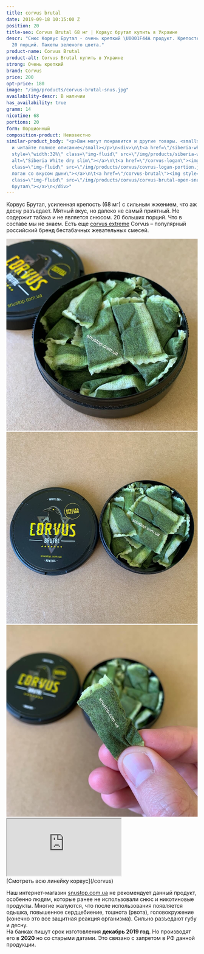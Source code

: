 ```yaml
---
title: corvus brutal
date: 2019-09-18 10:15:00 Z
position: 20
title-seo: Corvus Brutal 68 мг | Корвус брутал купить в Украине
descr: "Снюс Корвус Брутал - очень крепкий \U0001F44A продукт. Крепость 68 мг никотина,
  20 порций. Пакеты зеленого цвета."
product-name: Corvus Brutal
product-alt: Corvus Brutal купить в Украине
strong: Очень крепкий
brand: Corvus
price: 200
opt-price: 180
image: "/img/products/corvus-brutal-snus.jpg"
availability-descr: В наличии
has_availability: true
gramm: 14
nicotine: 68
portions: 20
form: Порционный
composition-product: Неизвестно
similar-product_body: "<p>Вам могут понравится и другие товары. <small>Жмите на картинки
  и читайте полное описание</small></p>\n<div>\n\t<a href=\"/siberia-white-dry-slim\"><img
  style=\"width:32%\" class=\"img-fluid\" src=\"/img/products/siberia-white-dry-slim/siberia-open-and-cryo.jpg\"
  alt=\"Siberia White dry slim\"></a>\n\t<a href=\"/corvus-logan\"><img style=\"width:32%\"
  class=\"img-fluid\" src=\"/img/products/corvus/covrus-logan-portion.jpg\" alt=\"Корвус
  логан со вкусом дыни\"></a>\n\t<a href=\"/corvus-brutal\"><img style=\"width:32%\"
  class=\"img-fluid\" src=\"/img/products/corvus/corvus-brutal-open-snus.jpg\" alt=\"Корвус
  брутал\"></a>\n</div>"
---
```


Корвус Брутал, усиленная крепость (68 мг) с сильным жжением, что аж десну разъедает. Мятный вкус, но далеко не самый приятный. Не содержит табака и не является снюсом. 20 больших порций.  Что в составе мы не знаем. Есть еще [corvus extreme](/snus-corvus-extreme)
Corvus – популярный российский бренд бестабачных жевательных смесей. 

<div class="popup-gallery d-flex mb-2">
	<a class="mr-2" href="/img/products/corvus/corvus-brutal-open-snus.jpg" title="Корвус брутал 66 мг никотина"><img class="img-fluid" src="img/products/corvus/corvus-brutal-open-snus.jpg" alt="Корвус брутал 66 мг никотина"></a>
	<a class="mr-2" href="/img/products/corvus/corvus-brutal-open-2.jpg" title="Корвус брутал ±20 порций"><img class="img-fluid" src="img/products/corvus/corvus-brutal-open-2.jpg" alt="Corvus Brutal Snus открытый"></a>
	<a href="/img/products/corvus/corvus-brutal-portion.jpg" title="Порции часто рвутся"><img class="img-fluid" src="/img/products/corvus/corvus-brutal-portion.jpg" alt="Корвус brutal зеленая порция"></a>
</div>

<div class="embed-responsive embed-responsive-16by9 mb-3">
  <iframe class="embed-responsive-item" src="https://www.youtube.com/embed/H2ZZ5xnvDwA" allowfullscreen></iframe>
</div>
[Смотреть всю линейку корвус](/corvus)

Наш интернет-магазин [snustop.com.ua](https://snustop.com.ua) не рекомендует данный продукт, особенно людям, которые ранее не использовали снюс и никотиновые продукты.
Многие жалуются, что после использования появляется одышка, повышенное сердцебиение, тошнота (рвота), головокружение (конечно это все защитная реакция организма). Сильно разъедают губу и десну.<br>
На банках пишут срок изготовления **декабрь 2019 год**. Но производят его в **2020** но со старыми датами. Это связано с запретом в РФ данной продукции.